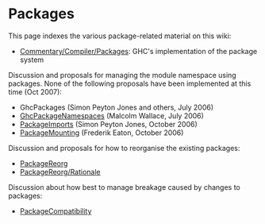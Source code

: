 # Packages



This page indexes the various package-related material on this wiki:


- [Commentary/Compiler/Packages](commentary/compiler/packages): GHC's implementation of the package system


Discussion and proposals for managing the module namespace using packages.  None of the following proposals have been implemented at this time (Oct 2007):


- GhcPackages (Simon Peyton Jones and others, July 2006)
- [GhcPackageNamespaces](ghc-package-namespaces) (Malcolm Wallace, July 2006)
- [PackageImports](package-imports) (Simon Peyton Jones, October 2006)
- [PackageMounting](package-mounting) (Frederik Eaton, October 2006)


Discussion and proposals for how to reorganise the existing packages:


- [PackageReorg](package-reorg)
- [PackageReorg/Rationale](package-reorg/rationale)


Discussion about how best to manage breakage caused by changes to packages:


- [PackageCompatibility](package-compatibility)
